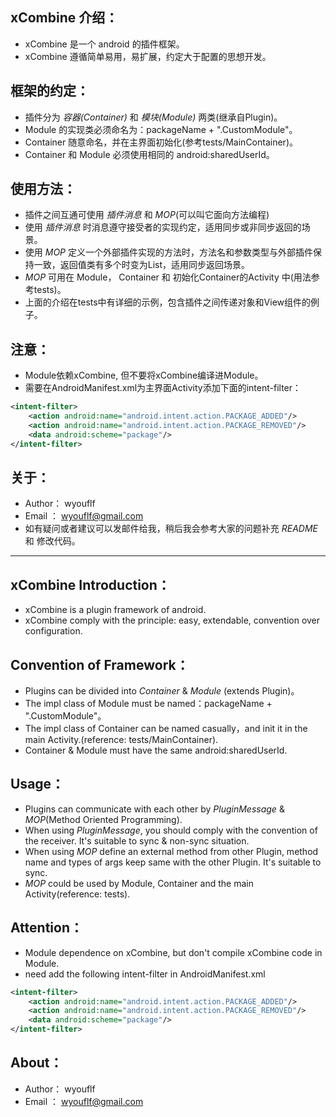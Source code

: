## xCombine 介绍：
* xCombine 是一个 android 的插件框架。
* xCombine 遵循简单易用，易扩展，约定大于配置的思想开发。


## 框架的约定：
* 插件分为 *容器(Container)* 和 *模块(Module)* 两类(继承自Plugin)。
* Module 的实现类必须命名为：packageName + ".CustomModule"。
* Container 随意命名，并在主界面初始化(参考tests/MainContainer)。
* Container 和 Module 必须使用相同的 android:sharedUserId。


## 使用方法：
* 插件之间互通可使用 *插件消息* 和 *MOP*(可以叫它面向方法编程)
* 使用 *插件消息* 时消息遵守接受者的实现约定，适用同步或非同步返回的场景。
* 使用 *MOP* 定义一个外部插件实现的方法时，方法名和参数类型与外部插件保持一致，返回值类有多个时变为List，适用同步返回场景。
* *MOP* 可用在 Module， Container 和 初始化Container的Activity 中(用法参考tests)。
* 上面的介绍在tests中有详细的示例，包含插件之间传递对象和View组件的例子。


## 注意：
* Module依赖xCombine, 但不要将xCombine编译进Module。
* 需要在AndroidManifest.xml为主界面Activity添加下面的intent-filter：

```xml
<intent-filter>
    <action android:name="android.intent.action.PACKAGE_ADDED"/>
    <action android:name="android.intent.action.PACKAGE_REMOVED"/>
    <data android:scheme="package"/>
</intent-filter>
```


## 关于：
* Author： wyouflf
* Email ： <wyouflf@gmail.com>
* 如有疑问或者建议可以发邮件给我，稍后我会参考大家的问题补充 *README* 和 修改代码。


----------------------------------------------------------------------------


## xCombine Introduction：
* xCombine is a plugin framework of android.
* xCombine comply with the principle: easy, extendable, convention over configuration.


## Convention of Framework：
* Plugins can be divided into *Container* & *Module* (extends Plugin)。
* The impl class of Module must be named：packageName + ".CustomModule"。
* The impl class of Container can be named casually，and init it in the main Activity.(reference: tests/MainContainer).
* Container & Module must have the same android:sharedUserId.


## Usage：
* Plugins can communicate with each other by *PluginMessage* & *MOP*(Method Oriented Programming).
* When using *PluginMessage*, you should comply with the convention of the receiver. It's suitable to sync & non-sync situation.
* When using *MOP* define an external method from other Plugin, method name and types of args keep same with the other Plugin. It's suitable to sync.
* *MOP* could be used by Module, Container and the main Activity(reference: tests).


## Attention：
* Module dependence on xCombine, but don't compile xCombine code in Module.
* need add the following intent-filter in AndroidManifest.xml

```xml
<intent-filter>
    <action android:name="android.intent.action.PACKAGE_ADDED"/>
    <action android:name="android.intent.action.PACKAGE_REMOVED"/>
    <data android:scheme="package"/>
</intent-filter>
```


## About：
* Author： wyouflf
* Email ： <wyouflf@gmail.com>